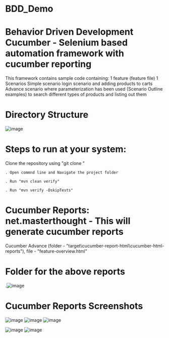 # BDD_Demo
# Behavior Driven Development Cucumber - Selenium based automation framework with cucumber reporting
This framework contains sample code containing:
1 feature (feature file)
1 Scenarios
Simple scenario login scenario and adding products to carts
Advance scenario where parameterization has been used (Scenario Outline examples) to search different types of products and listing out them
# Directory Structure
![image](https://user-images.githubusercontent.com/17289871/146670742-90556272-5716-46d4-bfda-8cdbdac2e92f.png)
# Steps to run at your system:
  Clone the repository using "git clone "
  
    . Open commnd line and Navigate the project folder
    
    . Run "mvn clean verify"
      
    . Run "mvn verify -DskipTests"
# Cucumber Reports: net.masterthought - This will generate cucumber reports
  Cucumber Advance (folder - "target\cucumber-report-html\cucumber-html-reports"), file - "feature-overview.html"
# Folder for the above reports
  
  .![image](https://user-images.githubusercontent.com/17289871/146671033-5f5e55cf-e603-4afd-9615-0a7ba917b763.png)
#  Cucumber Reports Screenshots
  ![image](https://user-images.githubusercontent.com/17289871/146671118-7d5c478d-21e8-4aaa-9de5-0f151973c44d.png)
  ![image](https://user-images.githubusercontent.com/17289871/146671332-228302e8-125d-41ab-abb0-965bc0aa8f95.png)
  ![image](https://user-images.githubusercontent.com/17289871/146671348-6f516083-b8c2-4225-9bf9-789809757dc5.png)

  ![image](https://user-images.githubusercontent.com/17289871/146671138-41f8d2bc-bc25-49c5-b280-72d8622b666a.png)
  ![image](https://user-images.githubusercontent.com/17289871/146671153-0e620e6c-3e5e-427c-812d-e844af1135e3.png)
  

